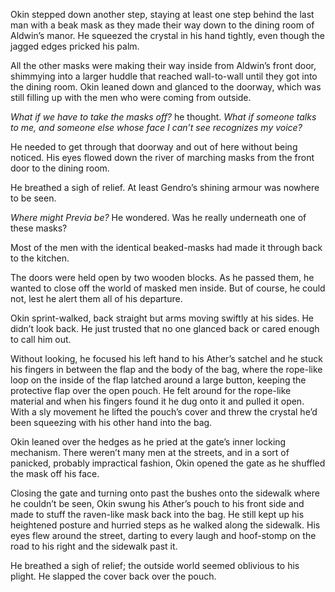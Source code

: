Okin stepped down another step, staying at least one step behind the last man with a beak mask as they made their way down to the dining room of Aldwin’s manor. He squeezed the crystal in his hand tightly, even though the jagged edges pricked his palm. 

All the other masks were making their way inside from Aldwin’s front door, shimmying into a larger huddle that reached wall-to-wall until they got into the dining room. Okin leaned down and glanced to the doorway, which was still filling up with the men who were coming from outside. 

*What if we have to take the masks off?* he thought. *What if someone talks to me, and someone else whose face I can’t see recognizes my voice?*

He needed to get through that doorway and out of here without being noticed.  His eyes flowed down the river of marching masks from the front door to the dining room. 

He breathed a sigh of relief. At least Gendro’s shining armour was nowhere to be seen.

*Where might Previa be?* He wondered. Was he really underneath one of these masks?

Most of the men with the identical beaked-masks had made it through back to the kitchen. 

The doors were held open by two wooden blocks. As he passed them, he wanted to close off the world of masked men inside. But of course, he could not, lest he alert them all of his departure.

Okin sprint-walked, back straight but arms moving swiftly at his sides. He didn’t look back. He just trusted that no one glanced back or cared enough to call him out. 

Without looking, he focused his left hand to his Ather’s satchel and he stuck his fingers in between the flap and the body of the bag, where the rope-like loop on the inside of the flap latched around a large button, keeping the protective flap over the open pouch. He felt around for the rope-like material and when his fingers found it he dug onto it and pulled it open. With a sly movement he lifted the pouch’s cover and threw the crystal he’d been squeezing with his other hand into the bag.

Okin leaned over the hedges as he pried at the gate’s inner locking mechanism. There weren’t many men at the streets, and in a sort of panicked, probably impractical fashion, Okin opened the gate as he shuffled the mask off his face.

Closing the gate and turning onto past the bushes onto the sidewalk where he couldn’t be seen, Okin swung his Ather’s pouch to his front side and made to stuff the raven-like mask back into the bag. He still kept up his heightened posture and hurried steps as he walked along the sidewalk. His eyes flew around the street, darting to every laugh and hoof-stomp on the road to his right and the sidewalk past it.

He breathed a sigh of relief; the outside world seemed oblivious to his plight. He slapped the cover back over the pouch.


 
